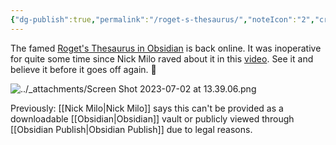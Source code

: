 ```yaml
---
{"dg-publish":true,"permalink":"/roget-s-thesaurus/","noteIcon":"2","created":"","updated":""}
---
```


The famed [Roget's Thesaurus in Obsidian](https://publish.obsidian.md/rogets/TOC+-+Categories+(alternative)) is back online. It was inoperative for quite some time since Nick Milo raved about it in this [video](https://www.youtube.com/watch?v=qoY_TDS_DXs). See it and believe it before it goes off again. 🤣

![../_attachments/Screen Shot 2023-07-02 at 13.39.06.png](/img/user/_attachments/Screen%20Shot%202023-07-02%20at%2013.39.06.png)

Previously: [[Nick Milo\|Nick Milo]] says this can't be provided as a downloadable [[Obsidian\|Obsidian]] vault or publicly viewed through [[Obsidian Publish\|Obsidian Publish]] due to legal reasons.